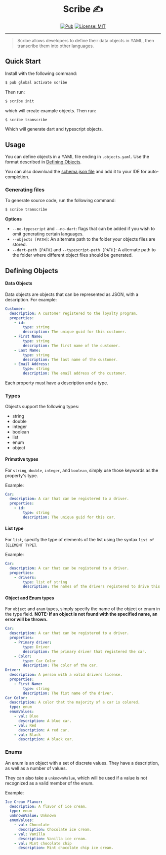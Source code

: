 <h1 align="center" style="border-bottom: 0px">Scribe ✍️</h1>

<p align="center">
<a href="https://pub.dev/packages/scribe"><img src="https://img.shields.io/pub/v/scribe.svg" alt="Pub"></a>
<a href="https://opensource.org/licenses/MIT"><img src="https://img.shields.io/badge/license-MIT-purple.svg" alt="License: MIT"></a>
</p>

---

> Scribe allows developers to define their data objects in YAML, then transcribe them into other languages.

## Quick Start

Install with the following command:

```bash
$ pub global activate scribe
```

Then run:

```bash
$ scribe init
```

which will create example objects. Then run:

```bash
$ scribe transcribe
```

Which will generate dart and typescript objects.

## Usage

You can define objects in a YAML file ending in `.objects.yaml`. Use the format described in [Defining Objects](#defining-objects).

You can also download the [schema.json file](https://raw.githubusercontent.com/mtwichel/scribe/main/schema.json) and add it to your IDE for auto-completion.

### Generating files

To generate source code, run the following command:

```bash
$ scribe transcribe
```

**Options**

- `--no-typescript` and `--no-dart`: flags that can be added if you wish to omit generating certain languages.
- `--objects [PATH]`: An alternate path to the folder your objects files are stored.
- `--dart-path [PATH]` and `--typescript-path [PATH]`: A alternate path to the folder where different object files should be generated.

## Defining Objects

#### Data Objects

Data objects are objects that can be represented as JSON, with a description. For example:

```yaml
Customer:
  description: A customer registered to the loyalty program.
  properties:
    - id:
        type: string
        description: The unique guid for this customer.
    - First Name:
        type: string
        description: The first name of the customer.
    - Last Name:
        type: string
        description: The last name of the customer.
    - Email Address:
        type: string
        description: The email address of the customer.
```

Each property must have a description and a type.

### Types

Objects support the following types:

- string
- double
- integer
- boolean
- list
- enum
- object

#### Primative types

For `string`, `double`, `integer`, and `boolean`, simply use those keywords as the property's type.

Example:

```yaml
Car:
  description: A car that can be registered to a driver.
  properties:
    - id:
        type: string
        description: The unique guid for this car.
```

#### List type

For `list`, specify the type of elements of the list using the syntax `list of [ELEMENT TYPE]`.

Example:

```yaml
Car:
  description: A car that can be registered to a driver.
  properties:
    - drivers:
        type: list of string
        description: The names of the drivers registered to drive this car.
```

#### Object and Enum types

For `object` and `enum` types, simply specify the name of the object or enum in the type field. **NOTE: If an object is not found with the specified name, an error will be thrown.**

```yaml
Car:
  description: A car that can be registered to a driver.
  properties:
    - Primary driver:
        type: Driver
        description: The primary driver that registered the car.
    - Color:
        type: Car Color
        description: The color of the car.
Driver:
  description: A person with a valid drivers license.
  properties:
    - First Name:
        type: string
        description: The fist name of the driver.
Car Color:
  description: A color that the majority of a car is colored.
  type: enum
  enumValues:
    - val: Blue
      description: A blue car.
    - val: Red
      description: A red car.
    - val: Black
      description: A black car.
```

### Enums

An enum is an object with a set of discrete values. They have a description, as well as a number of values.

They can also take a `unknownValue`, which will be used if a value is not recognized as a valid member of the enum.

Example:

```yaml
Ice Cream Flavor:
  description: A flavor of ice cream.
  type: enum
  unknownValue: Unknown
  enumValues:
    - val: Chocolate
      description: Chocolate ice cream.
    - val: Vanilla
      description: Vanilla ice cream.
    - val: Mint chocolate chip
      description: Mint chocolate chip ice cream.
```
